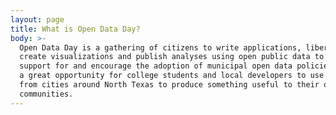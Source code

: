 ```yaml
---
layout: page
title: What is Open Data Day?
body: >-
  Open Data Day is a gathering of citizens to write applications, liberate data,
  create visualizations and publish analyses using open public data to show
  support for and encourage the adoption of municipal open data policies. It is
  a great opportunity for college students and local developers to use open data
  from cities around North Texas to produce something useful to their own
  communities.
---
```



